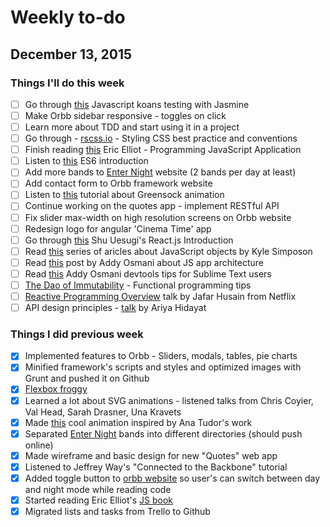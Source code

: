 # Weekly to-do

## December 13, 2015

### Things I'll do this week
- [ ] Go through [this](https://github.com/mrdavidlaing/javascript-koans) Javascript koans testing with Jasmine
- [ ] Make Orbb sidebar responsive - toggles on click
- [ ] Learn more about TDD and start using it in a project
- [ ] Go through - [rscss.io](http://rscss.io/index.html) - Styling CSS best practice and conventions
- [ ] Finish reading [this](https://ericelliottjs.com/product/programming-javascript-applications-paper-ebook-bundle/) Eric Elliot - Programming JavaScript Application
- [ ] Listen to [this](https://www.youtube.com/watch?v=3QOh955yh0Y&feature=youtu.be&a) ES6 introduction 
- [ ] Add more bands to [Enter Night](http://www.enter-night.com) website (2 bands per day at least)
- [ ] Add contact form to Orbb framework website
- [ ] Listen to [this](http://webdesign.tutsplus.com/courses/greensock-animation-platform-first-steps) tutorial about Greensock animation
- [ ] Continue working on the quotes app - implement RESTful API
- [ ] Fix slider max-width on high resolution screens on Orbb website
- [ ] Redesign logo for angular 'Cinema Time' app
- [ ] Go through [this](http://reactfordesigners.com/labs/reactjs-introduction-for-people-who-know-just-enough-jquery-to-get-by/) Shu Uesugi's React.js Introduction 
- [ ] Read [this](https://davidwalsh.name/javascript-objects) series of aricles about JavaScript objects by Kyle Simposon
- [ ] Read [this](https://medium.com/google-developers/javascript-application-architecture-on-the-road-to-2015-d8125811101b#.m9ps4ipvv) post by Addy Osmani about JS app architecture
- [ ] Read [this](https://medium.com/google-developers/devtools-tips-for-sublime-text-users-cdd559ee80f8#.w0u538hsc) Addy Osmani devtools tips for Sublime Text users 
- [ ] [The Dao of Immutability](https://medium.com/javascript-scene/the-dao-of-immutability-9f91a70c88cd#.nlefv847s) - Functional programming tips
- [ ] [Reactive Programming Overview](https://www.youtube.com/watch?v=dwP1TNXE6fc) talk by Jafar Husain from Netflix
- [ ] API design principles - [talk](https://www.youtube.com/watch?v=HYl7ReNB5TA) by Ariya Hidayat

### Things I did previous week
- [x] Implemented features to Orbb - Sliders, modals, tables, pie charts
- [x] Minified framework's scripts and styles and optimized images with Grunt and pushed it on Github
- [x] [Flexbox froggy](http://flexboxfroggy.com/)
- [x] Learned a lot about SVG animations - listened talks from Chris Coyier, Val Head, Sarah Drasner, Una Kravets
- [x] Made [this](http://codepen.io/alcibiades13/pen/eJNNao) cool animation inspired by Ana Tudor's work
- [x] Separated [Enter Night](http://www.enter-night.com) bands into different directories (should push online)
- [x] Made wireframe and basic design for new "Quotes" web app
- [x] Listened to Jeffrey Way's "Connected to the Backbone" tutorial
- [x] Added toggle button to [orbb website](http://orbbframework.com) so user's can switch between day and night mode while reading code
- [x] Started reading Eric Elliot's [JS book](https://ericelliottjs.com/product/programming-javascript-applications-paper-ebook-bundle/)
- [x] Migrated lists and tasks from Trello to Github